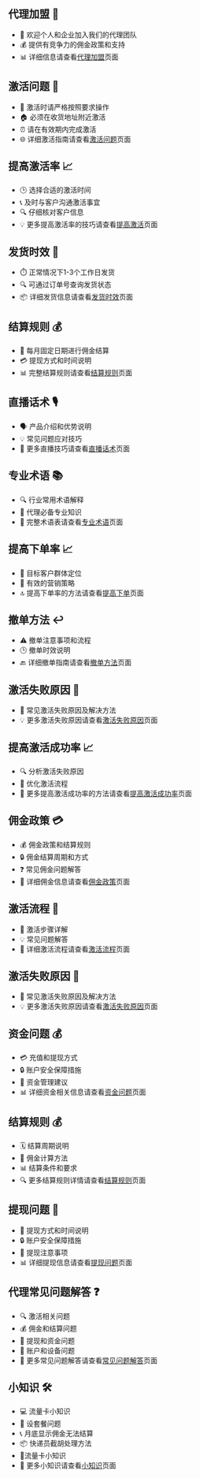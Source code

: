 

## 代理加盟 💼

- 🤝 欢迎个人和企业加入我们的代理团队
- 💰 提供有竞争力的佣金政策和支持
- 📊 详细信息请查看[代理加盟](/172/agent)页面

## 激活问题 🔌

- 📱 激活时请严格按照要求操作
- 🏠 必须在收货地址附近激活
- ⏰ 请在有效期内完成激活
- 🌐 详细激活指南请查看[激活问题](/172/ai)页面

## 提高激活率 📈

- 🕒 选择合适的激活时间
- 📞 及时与客户沟通激活事宜
- 🔍 仔细核对客户信息
- 💡 更多提高激活率的技巧请查看[提高激活](/172/ia)页面

## 发货时效 🚚

- ⏱️ 正常情况下1-3个工作日发货
- 🔍 可通过订单号查询发货状态
- 📦 详细发货信息请查看[发货时效](/172/st)页面

## 结算规则 💰

- 📅 每月固定日期进行佣金结算
- 💳 提现方式和时间说明
- 📊 完整结算规则请查看[结算规则](/172/sr)页面

## 直播话术 🎙️

- 🗣️ 产品介绍和优势说明
- 💡 常见问题应对技巧
- 📝 更多直播技巧请查看[直播话术](/172/lls)页面

## 专业术语 📚

- 🔍 行业常用术语解释
- 💼 代理必备专业知识
- 📘 完整术语表请查看[专业术语](/172/pt)页面

## 提高下单率 📈

- 🎯 目标客户群体定位
- 💼 有效的营销策略
- 🔝 提高下单率的方法请查看[提高下单](/172/io)页面

## 撤单方法 ↩️

- ⚠️ 撤单注意事项和流程
- 🕒 撤单时效说明
- 🔙 详细撤单指南请查看[撤单方法](/172/oac)页面

## 激活失败原因 🚫

- 🔄 常见激活失败原因及解决方法
- 💡 更多激活失败原因请查看[激活失败原因](/172/ai)页面

## 提高激活成功率 📈

- 🔍 分析激活失败原因
- 💼 优化激活流程
- 📝 更多提高激活成功率的方法请查看[提高激活成功率](/172/ia)页面


## 佣金政策 💳

- 💰 佣金政策和结算规则
- 🔒 佣金结算周期和方式
- ❓ 常见佣金问题解答
- 📝 详细佣金信息请查看[佣金政策](/172/pay)页面


## 激活流程 🔌

- 📱 激活步骤详解
- 💡 常见问题解答
- 📝 详细激活流程请查看[激活流程](/172/activate)页面

## 激活失败原因 🚫  

- 🔄 常见激活失败原因及解决方法
- 💡 更多激活失败原因请查看[激活失败原因](/172/ai)页面
 

## 资金问题 💰

- 💳 充值和提现方式
- 🔒 账户安全保障措施
- 💼 资金管理建议
- 📊 详细资金相关信息请查看[资金问题](/172/money)页面


## 结算规则 💰

- 🗓️ 结算周期说明
- 💼 佣金计算方法
- 📊 结算条件和要求
- 🔍 更多结算规则详情请查看[结算规则](/172/sr)页面

## 提现问题 🏦

- 💸 提现方式和时间说明
- 🔒 账户安全保障措施
- 💼 提现注意事项
- 📊 详细提现信息请查看[提现问题](/172/money)页面


## 代理常见问题解答 ❓

- 🔍 激活相关问题
- 💰 佣金和结算问题
- 🏦 提现和资金问题
- 📱 账户和设备问题
- 📝 更多常见问题解答请查看[常见问题解答](/172/fqa)页面


## 小知识 🛠️

- 💻 流量卡小知识
- 🔧 设套餐问题
- 📞 月底显示佣金无法结算
- 📦 快递员截胡处理方法
- 📱流量卡小知识
- 📝 更多小知识请查看[小知识](/172/tk)页面

